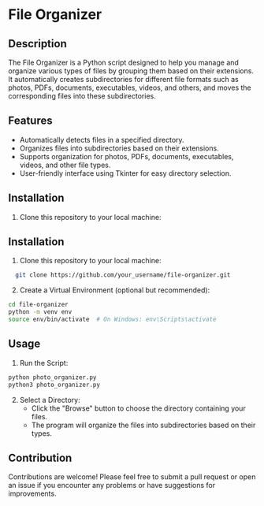 # File Organizer


## Description
The File Organizer is a Python script designed to help you manage and organize various types of files by grouping them based on their extensions. It automatically creates subdirectories for different file formats such as photos, PDFs, documents, executables, videos, and others, and moves the corresponding files into these subdirectories.

## Features
- Automatically detects files in a specified directory.
- Organizes files into subdirectories based on their extensions.
- Supports organization for photos, PDFs, documents, executables, videos, and other file types.
- User-friendly interface using Tkinter for easy directory selection.

## Installation
1. Clone this repository to your local machine:


## Installation
1. Clone this repository to your local machine:

```bash
  git clone https://github.com/your_username/file-organizer.git

```
2. Create a Virtual Environment (optional but recommended):
```bash
cd file-organizer
python -m venv env
source env/bin/activate  # On Windows: env\Scripts\activate
```




## Usage
1. Run the Script:
```bash
python photo_organizer.py
python3 photo_organizer.py
```

2. Select a Directory:
   - Click the "Browse" button to choose the directory containing your files.
   - The program will organize the files into subdirectories based on their types.

## Contribution
Contributions are welcome! Please feel free to submit a pull request or open an issue if you encounter any problems or have suggestions for improvements.
